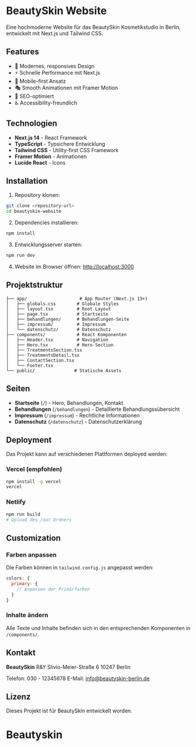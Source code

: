 # BeautySkin Website

Eine hochmoderne Website für das BeautySkin Kosmetikstudio in Berlin, entwickelt mit Next.js und Tailwind CSS.

## Features

- 🎨 Modernes, responsives Design
- ⚡ Schnelle Performance mit Next.js
- 📱 Mobile-first Ansatz
- 🎭 Smooth Animationen mit Framer Motion
- 🎯 SEO-optimiert
- ♿ Accessibility-freundlich

## Technologien

- **Next.js 14** - React Framework
- **TypeScript** - Typsichere Entwicklung
- **Tailwind CSS** - Utility-first CSS Framework
- **Framer Motion** - Animationen
- **Lucide React** - Icons

## Installation

1. Repository klonen:
```bash
git clone <repository-url>
cd beautyskin-website
```

2. Dependencies installieren:
```bash
npm install
```

3. Entwicklungsserver starten:
```bash
npm run dev
```

4. Website im Browser öffnen: [http://localhost:3000](http://localhost:3000)

## Projektstruktur

```
├── app/                    # App Router (Next.js 13+)
│   ├── globals.css        # Globale Styles
│   ├── layout.tsx         # Root Layout
│   ├── page.tsx           # Startseite
│   ├── behandlungen/      # Behandlungen-Seite
│   ├── impressum/         # Impressum
│   └── datenschutz/       # Datenschutz
├── components/            # React Komponenten
│   ├── Header.tsx         # Navigation
│   ├── Hero.tsx           # Hero-Section
│   ├── TreatmentsSection.tsx
│   ├── TreatmentsDetail.tsx
│   ├── ContactSection.tsx
│   └── Footer.tsx
└── public/               # Statische Assets
```

## Seiten

- **Startseite** (`/`) - Hero, Behandlungen, Kontakt
- **Behandlungen** (`/behandlungen`) - Detaillierte Behandlungssübersicht
- **Impressum** (`/impressum`) - Rechtliche Informationen
- **Datenschutz** (`/datenschutz`) - Datenschutzerklärung

## Deployment

Das Projekt kann auf verschiedenen Plattformen deployed werden:

### Vercel (empfohlen)
```bash
npm install -g vercel
vercel
```

### Netlify
```bash
npm run build
# Upload des /out Ordners
```

## Customization

### Farben anpassen
Die Farben können in `tailwind.config.js` angepasst werden:

```javascript
colors: {
  primary: {
    // Anpassen der Primärfarben
  }
}
```

### Inhalte ändern
Alle Texte und Inhalte befinden sich in den entsprechenden Komponenten in `/components/`.

## Kontakt

**BeautySkin**
R&Y Slivio-Meier-Straße 6
10247 Berlin

Telefon: 030 - 12345678
E-Mail: info@beautyskin-berlin.de

## Lizenz

Dieses Projekt ist für BeautySkin entwickelt worden.
# Beautyskin
